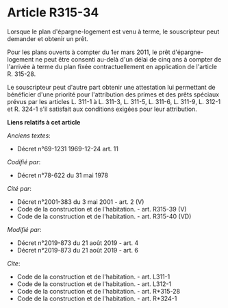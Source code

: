 # Article R315-34

Lorsque le plan d'épargne-logement est venu à terme, le souscripteur peut demander et obtenir un prêt.

Pour les plans ouverts à compter du 1er mars 2011, le prêt d'épargne-logement ne peut être consenti au-delà d'un délai de
cinq ans à compter de l'arrivée à terme du plan fixée contractuellement en application de l'article R. 315-28.

Le souscripteur peut d'autre part obtenir une attestation lui permettant de bénéficier d'une priorité pour l'attribution des
primes et des prêts spéciaux prévus par les articles L. 311-1 à L. 311-3, L. 311-5, L. 311-6, L. 311-9, L. 312-1 et R. 324-1
s'il satisfait aux conditions exigées pour leur attribution.

**Liens relatifs à cet article**

_Anciens textes_:

  - Décret n°69-1231 1969-12-24 art. 11

_Codifié par_:

  - Décret n°78-622 du 31 mai 1978

_Cité par_:

  - Décret n°2001-383 du 3 mai 2001 - art. 2 (V)
  - Code de la construction et de l'habitation. - art. R315-39 (V)
  - Code de la construction et de l'habitation. - art. R315-40 (VD)

_Modifié par_:

  - Décret n°2019-873 du 21 août 2019 - art. 4
  - Décret n°2019-873 du 21 août 2019 - art. 6

_Cite_:

  - Code de la construction et de l'habitation. - art. L311-1
  - Code de la construction et de l'habitation. - art. L312-1
  - Code de la construction et de l'habitation. - art. R*315-28
  - Code de la construction et de l'habitation. - art. R*324-1
